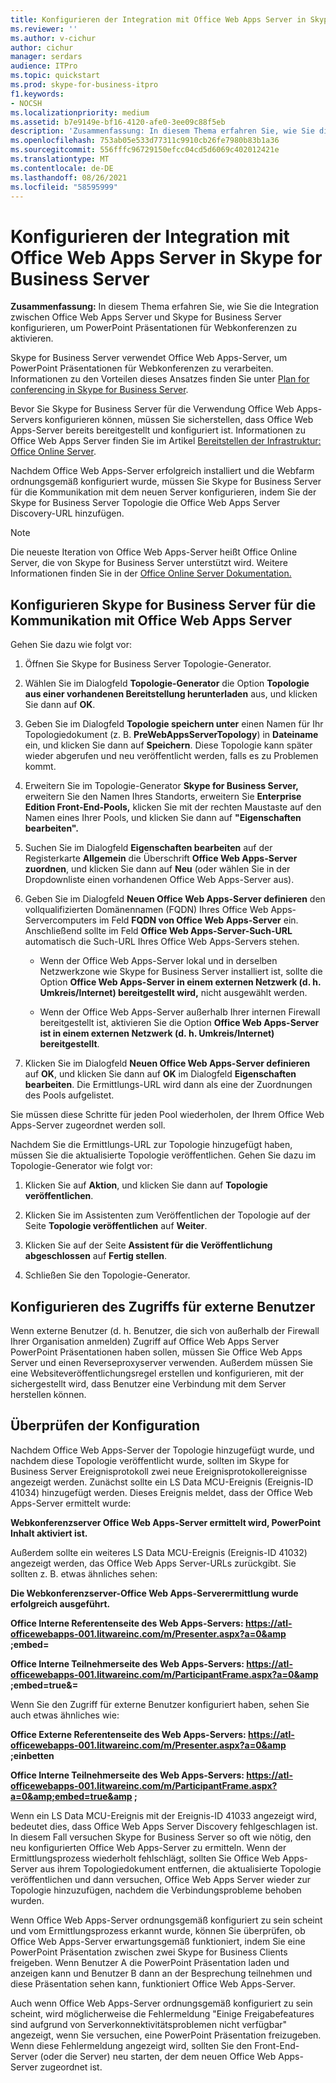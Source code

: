 ```yaml
---
title: Konfigurieren der Integration mit Office Web Apps Server in Skype for Business Server
ms.reviewer: ''
ms.author: v-cichur
author: cichur
manager: serdars
audience: ITPro
ms.topic: quickstart
ms.prod: skype-for-business-itpro
f1.keywords:
- NOCSH
ms.localizationpriority: medium
ms.assetid: b7e9149e-bf16-4120-afe0-3ee09c88f5eb
description: 'Zusammenfassung: In diesem Thema erfahren Sie, wie Sie die Integration zwischen Office Web Apps Server und Skype for Business Server konfigurieren, um PowerPoint Präsentationen für Webkonferenzen zu aktivieren.'
ms.openlocfilehash: 753ab05e533d77311c9910cb26fe7980b83b1a36
ms.sourcegitcommit: 556fffc96729150efcc04cd5d6069c402012421e
ms.translationtype: MT
ms.contentlocale: de-DE
ms.lasthandoff: 08/26/2021
ms.locfileid: "58595999"
---
```

# <a name="configure-integration-with-office-web-apps-server-in-skype-for-business-server"></a>Konfigurieren der Integration mit Office Web Apps Server in Skype for Business Server
 
**Zusammenfassung:** In diesem Thema erfahren Sie, wie Sie die Integration zwischen Office Web Apps Server und Skype for Business Server konfigurieren, um PowerPoint Präsentationen für Webkonferenzen zu aktivieren.
  
Skype for Business Server verwendet Office Web Apps-Server, um PowerPoint Präsentationen für Webkonferenzen zu verarbeiten. Informationen zu den Vorteilen dieses Ansatzes finden Sie unter [Plan for conferencing in Skype for Business Server](../../plan-your-deployment/conferencing/conferencing.md).
  
Bevor Sie Skype for Business Server für die Verwendung Office Web Apps-Servers konfigurieren können, müssen Sie sicherstellen, dass Office Web Apps-Server bereits bereitgestellt und konfiguriert ist. Informationen zu Office Web Apps Server finden Sie im Artikel [Bereitstellen der Infrastruktur: Office Online Server](/webappsserver/deploy-the-infrastructure-office-web-apps-server). 
  
Nachdem Office Web Apps-Server erfolgreich installiert und die Webfarm ordnungsgemäß konfiguriert wurde, müssen Sie Skype for Business Server für die Kommunikation mit dem neuen Server konfigurieren, indem Sie der Skype for Business Server Topologie die Office Web Apps Server Discovery-URL hinzufügen. 
  
> [!NOTE]
> Die neueste Iteration von Office Web Apps-Server heißt Office Online Server, die von Skype for Business Server unterstützt wird. Weitere Informationen finden Sie in der [Office Online Server Dokumentation.](/officeonlineserver/office-online-server) 
  
## <a name="configure-skype-for-business-server-to-communicate-with-office-web-apps-server"></a>Konfigurieren Skype for Business Server für die Kommunikation mit Office Web Apps Server

Gehen Sie dazu wie folgt vor:
  
1. Öffnen Sie Skype for Business Server Topologie-Generator.
    
2. Wählen Sie im Dialogfeld **Topologie-Generator** die Option **Topologie aus einer vorhandenen Bereitstellung herunterladen** aus, und klicken Sie dann auf **OK**.
    
3. Geben Sie im Dialogfeld **Topologie speichern unter** einen Namen für Ihr Topologiedokument (z. B. **PreWebAppsServerTopology**) in **Dateiname** ein, und klicken Sie dann auf **Speichern**. Diese Topologie kann später wieder abgerufen und neu veröffentlicht werden, falls es zu Problemen kommt.
    
4. Erweitern Sie im Topologie-Generator **Skype for Business Server,** erweitern Sie den Namen Ihres Standorts, erweitern Sie **Enterprise Edition Front-End-Pools,** klicken Sie mit der rechten Maustaste auf den Namen eines Ihrer Pools, und klicken Sie dann auf **"Eigenschaften bearbeiten".**
    
5. Suchen Sie im Dialogfeld **Eigenschaften bearbeiten** auf der Registerkarte **Allgemein** die Überschrift **Office Web Apps-Server zuordnen**, und klicken Sie dann auf **Neu** (oder wählen Sie in der Dropdownliste einen vorhandenen Office Web Apps-Server aus).
    
6. Geben Sie im Dialogfeld **Neuen Office Web Apps-Server definieren** den vollqualifizierten Domänennamen (FQDN) Ihres Office Web Apps-Servercomputers im Feld **FQDN von Office Web Apps-Server** ein. Anschließend sollte im Feld **Office Web Apps-Server-Such-URL** automatisch die Such-URL Ihres Office Web Apps-Servers stehen.
    
   - Wenn der Office Web Apps-Server lokal und in derselben Netzwerkzone wie Skype for Business Server installiert ist, sollte die Option **Office Web Apps-Server in einem externen Netzwerk (d. h. Umkreis/Internet) bereitgestellt wird,** nicht ausgewählt werden.
    
   - Wenn der Office Web Apps-Server außerhalb Ihrer internen Firewall bereitgestellt ist, aktivieren Sie die Option **Office Web Apps-Server ist in einem externen Netzwerk (d. h. Umkreis/Internet) bereitgestellt**.
    
7. Klicken Sie im Dialogfeld **Neuen Office Web Apps-Server definieren** auf **OK**, und klicken Sie dann auf **OK** im Dialogfeld **Eigenschaften bearbeiten**. Die Ermittlungs-URL wird dann als eine der Zuordnungen des Pools aufgelistet.
    
Sie müssen diese Schritte für jeden Pool wiederholen, der Ihrem Office Web Apps-Server zugeordnet werden soll.
  
Nachdem Sie die Ermittlungs-URL zur Topologie hinzugefügt haben, müssen Sie die aktualisierte Topologie veröffentlichen. Gehen Sie dazu im Topologie-Generator wie folgt vor:
  
1. Klicken Sie auf **Aktion**, und klicken Sie dann auf **Topologie veröffentlichen**.
    
2. Klicken Sie im Assistenten zum Veröffentlichen der Topologie auf der Seite **Topologie veröffentlichen** auf **Weiter**.
    
3. Klicken Sie auf der Seite **Assistent für die Veröffentlichung abgeschlossen** auf **Fertig stellen**.
    
4. Schließen Sie den Topologie-Generator.
    
## <a name="configure-access-for-external-users"></a>Konfigurieren des Zugriffs für externe Benutzer

Wenn externe Benutzer (d. h. Benutzer, die sich von außerhalb der Firewall Ihrer Organisation anmelden) Zugriff auf Office Web Apps Server PowerPoint Präsentationen haben sollen, müssen Sie Office Web Apps Server und einen Reverseproxyserver verwenden. Außerdem müssen Sie eine Websiteveröffentlichungsregel erstellen und konfigurieren, mit der sichergestellt wird, dass Benutzer eine Verbindung mit dem Server herstellen können. 
  
## <a name="validate-the-configuration"></a>Überprüfen der Konfiguration

Nachdem Office Web Apps-Server der Topologie hinzugefügt wurde, und nachdem diese Topologie veröffentlicht wurde, sollten im Skype for Business Server Ereignisprotokoll zwei neue Ereignisprotokollereignisse angezeigt werden. Zunächst sollte ein LS Data MCU-Ereignis (Ereignis-ID 41034) hinzugefügt werden. Dieses Ereignis meldet, dass der Office Web Apps-Server ermittelt wurde:
  
 **Webkonferenzserver Office Web Apps-Server ermittelt wird, PowerPoint Inhalt aktiviert ist.**
  
Außerdem sollte ein weiteres LS Data MCU-Ereignis (Ereignis-ID 41032) angezeigt werden, das Office Web Apps Server-URLs zurückgibt. Sie sollten z. B. etwas ähnliches sehen:
  
 **Die Webkonferenzserver-Office Web Apps-Serverermittlung wurde erfolgreich ausgeführt.**
  
 **Office Interne Referentenseite des Web Apps-Servers: https://atl-officewebapps-001.litwareinc.com/m/Presenter.aspx?a=0&amp ;embed=**
  
 **Office Interne Teilnehmerseite des Web Apps-Servers: https://atl-officewebapps-001.litwareinc.com/m/ParticipantFrame.aspx?a=0&amp ;embed=true&amp;=**
  
Wenn Sie den Zugriff für externe Benutzer konfiguriert haben, sehen Sie auch etwas ähnliches wie:
  
 **Office Externe Referentenseite des Web Apps-Servers: https://atl-officewebapps-001.litwareinc.com/m/Presenter.aspx?a=0&amp ;einbetten**
  
 **Office Interne Teilnehmerseite des Web Apps-Servers: <https://atl-officewebapps-001.litwareinc.com/m/ParticipantFrame.aspx?a=0&amp;embed=true&amp> ;**
  
Wenn ein LS Data MCU-Ereignis mit der Ereignis-ID 41033 angezeigt wird, bedeutet dies, dass Office Web Apps Server Discovery fehlgeschlagen ist. In diesem Fall versuchen Skype for Business Server so oft wie nötig, den neu konfigurierten Office Web Apps-Server zu ermitteln. Wenn der Ermittlungsprozess wiederholt fehlschlägt, sollten Sie Office Web Apps-Server aus ihrem Topologiedokument entfernen, die aktualisierte Topologie veröffentlichen und dann versuchen, Office Web Apps Server wieder zur Topologie hinzuzufügen, nachdem die Verbindungsprobleme behoben wurden.
  
Wenn Office Web Apps-Server ordnungsgemäß konfiguriert zu sein scheint und vom Ermittlungsprozess erkannt wurde, können Sie überprüfen, ob Office Web Apps-Server erwartungsgemäß funktioniert, indem Sie eine PowerPoint Präsentation zwischen zwei Skype for Business Clients freigeben. Wenn Benutzer A die PowerPoint Präsentation laden und anzeigen kann und Benutzer B dann an der Besprechung teilnehmen und diese Präsentation sehen kann, funktioniert Office Web Apps-Server.
  
Auch wenn Office Web Apps-Server ordnungsgemäß konfiguriert zu sein scheint, wird möglicherweise die Fehlermeldung "Einige Freigabefeatures sind aufgrund von Serverkonnektivitätsproblemen nicht verfügbar" angezeigt, wenn Sie versuchen, eine PowerPoint Präsentation freizugeben. Wenn diese Fehlermeldung angezeigt wird, sollten Sie den Front-End-Server (oder die Server) neu starten, der dem neuen Office Web Apps-Server zugeordnet ist.

